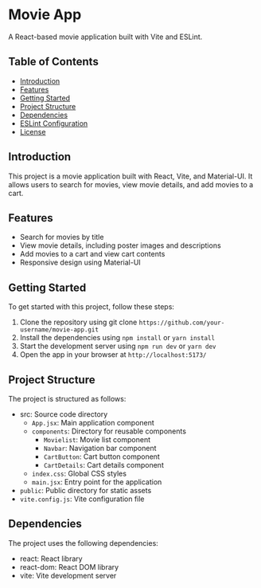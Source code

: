 
# Movie App

A React-based movie application built with Vite and ESLint.


## Table of Contents
- [Introduction](#introduction)
- [Features](#features)
- [Getting Started](#getting-started)
- [Project Structure](#project-structure)
- [Dependencies](#dependencies)
- [ESLint Configuration](#eslint-configuration)
- [License](#license)
## Introduction
This project is a movie application built with React, Vite, and Material-UI. It allows users to search for movies, view movie details, and add movies to a cart.
## Features
- Search for movies by title
- View movie details, including poster images and descriptions
- Add movies to a cart and view cart contents
- Responsive design using Material-UI
## Getting Started
To get started with this project, follow these steps:
1. Clone the repository using git clone `https://github.com/your-username/movie-app.git`
2. Install the dependencies using `npm install` or `yarn install`
3. Start the development server using `npm run dev` or `yarn dev`
4. Open the app in your browser at `http://localhost:5173/`
## Project Structure
The project is structured as follows:

- src: Source code directory
    - `App.jsx`: Main application component
    - `components`: Directory for reusable components
        - `Movielist`: Movie list component
        - `Navbar`: Navigation bar component
        - `CartButton`: Cart button component
        - `CartDetails`: Cart details component
    - `index.css`: Global CSS styles
    - `main.jsx`: Entry point for the application
- `public`: Public directory for static assets
- `vite.config.js`: Vite configuration file

## Dependencies
The project uses the following dependencies:

- react: React library
- react-dom: React DOM library
- vite: Vite development server
